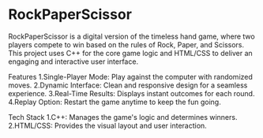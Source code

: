 # RockPaperScissor
RockPaperScissor is a digital version of the timeless hand game, where two players compete to win based on the rules of Rock, Paper, and Scissors. This project uses C++ for the core game logic and HTML/CSS to deliver an engaging and interactive user interface.

Features
1.Single-Player Mode: Play against the computer with randomized moves.
2.Dynamic Interface: Clean and responsive design for a seamless experience.
3.Real-Time Results: Displays instant outcomes for each round.
4.Replay Option: Restart the game anytime to keep the fun going.

Tech Stack
1.C++: Manages the game's logic and determines winners.
2.HTML/CSS: Provides the visual layout and user interaction.
